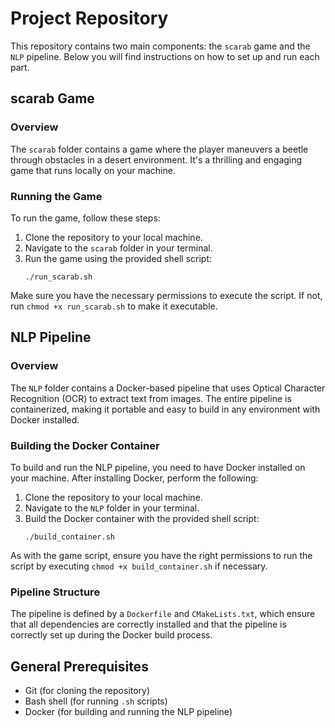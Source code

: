 # Project Repository

This repository contains two main components: the `scarab` game and the `NLP` pipeline. Below you will find instructions on how to set up and run each part.

## scarab Game

### Overview
The `scarab` folder contains a game where the player maneuvers a beetle through obstacles in a desert environment. It's a thrilling and engaging game that runs locally on your machine.

### Running the Game
To run the game, follow these steps:

1. Clone the repository to your local machine.
2. Navigate to the `scarab` folder in your terminal.
3. Run the game using the provided shell script:
    ```
    ./run_scarab.sh
    ```
Make sure you have the necessary permissions to execute the script. If not, run `chmod +x run_scarab.sh` to make it executable.

## NLP Pipeline

### Overview
The `NLP` folder contains a Docker-based pipeline that uses Optical Character Recognition (OCR) to extract text from images. The entire pipeline is containerized, making it portable and easy to build in any environment with Docker installed.

### Building the Docker Container
To build and run the NLP pipeline, you need to have Docker installed on your machine. After installing Docker, perform the following:

1. Clone the repository to your local machine.
2. Navigate to the `NLP` folder in your terminal.
3. Build the Docker container with the provided shell script:
    ```
    ./build_container.sh
    ```
As with the game script, ensure you have the right permissions to run the script by executing `chmod +x build_container.sh` if necessary.

### Pipeline Structure
The pipeline is defined by a `Dockerfile` and `CMakeLists.txt`, which ensure that all dependencies are correctly installed and that the pipeline is correctly set up during the Docker build process.

## General Prerequisites
- Git (for cloning the repository)
- Bash shell (for running `.sh` scripts)
- Docker (for building and running the NLP pipeline)
